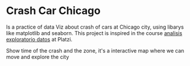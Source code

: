 # Crash Car Chicago

Is a practice of data Viz about crash of cars at Chicago city, using libarys like matplotlib and seaborn. This project is inspired in the course [analisis exploratorio datos](https://platzi.com/cursos/analisis-exploratorio-datos/) at Platzi.


Show time of the crash and the zone, it's a interactive map where we can move and explore the city
